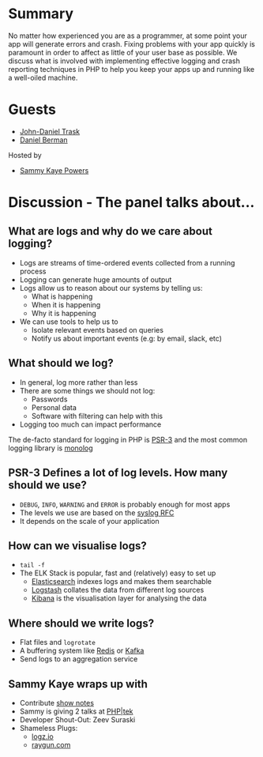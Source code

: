 # Summary

No matter how experienced you are as a programmer, at some point your app will generate errors and crash. Fixing problems with your app quickly is paramount in order to affect as little of your user base as possible. We discuss what is involved with implementing effective logging and crash reporting techniques in PHP to help you keep your apps up and running like a well-oiled machine.

# Guests
* [John-Daniel Trask](https://twitter.com/traskjd)
* [Daniel Berman](https://twitter.com/proudboffin)

Hosted by
* [Sammy Kaye Powers](https://twitter.com/SammyK)

# Discussion - The panel talks about...

## What are logs and why do we care about logging?
* Logs are streams of time-ordered events collected from a running process
* Logging can generate huge amounts of output
* Logs allow us to reason about our systems by telling us:
  * What is happening
  * When it is happening
  * Why it is happening
* We can use tools to help us to
  * Isolate relevant events based on queries
  * Notify us about important events (e.g: by email, slack, etc)

## What should we log?
* In general, log more rather than less
* There are some things we should not log:
  * Passwords
  * Personal data
  * Software with filtering can help with this
* Logging too much can impact performance

The de-facto standard for logging in PHP is [PSR-3](http://www.php-fig.org/psr/psr-3/) and the most common logging library is [monolog](https://github.com/Seldaek/monolog)

## PSR-3 Defines a lot of log levels. How many should we use?
* `DEBUG`, `INFO`, `WARNING` and `ERROR` is probably enough for most apps
* The levels we use are based on the [syslog RFC](https://www.ietf.org/rfc/rfc3164.txt)
* It depends on the scale of your application

## How can we visualise logs?
* `tail -f`
* The ELK Stack is popular, fast and (relatively) easy to set up
  * [Elasticsearch](https://www.elastic.co/products/elasticsearch) indexes logs and makes them searchable
  * [Logstash](https://www.elastic.co/products/logstash) collates the data from different log sources
  * [Kibana](https://www.elastic.co/products/kibana) is the visualisation layer for analysing the data

## Where should we write logs?
* Flat files and `logrotate`
* A buffering system like [Redis](https://redis.io/) or [Kafka](https://kafka.apache.org/)
* Send logs to an aggregation service

## Sammy Kaye wraps up with
* Contribute [show notes](https://github.com/PHPRoundtable/show-notes)
* Sammy is giving 2 talks at [PHP|tek](https://tek.phparch.com/)
* Developer Shout-Out: Zeev Suraski
* Shameless Plugs:
  * [logz.io](https://logz.io/)
  * [raygun.com](https://raygun.com/)
